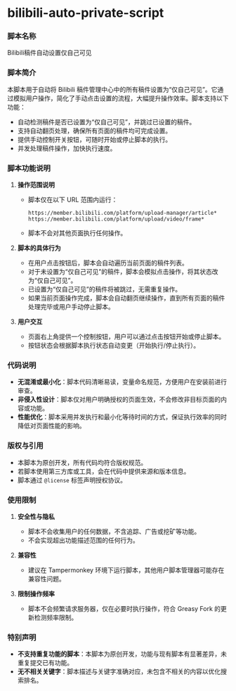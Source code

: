 # bilibili-auto-private-script



### **脚本名称**  
Bilibili稿件自动设置仅自己可见  

### **脚本简介**  
本脚本用于自动将 Bilibili 稿件管理中心中的所有稿件设置为“仅自己可见”。它通过模拟用户操作，简化了手动点击设置的流程，大幅提升操作效率。脚本支持以下功能：  
- 自动检测稿件是否已设置为“仅自己可见”，并跳过已设置的稿件。  
- 支持自动翻页处理，确保所有页面的稿件均可完成设置。  
- 提供手动控制开关按钮，可随时开始或停止脚本的执行。  
- 并发处理稿件操作，加快执行速度。  

### **脚本功能说明**  
1. **操作范围说明**  
   - 脚本仅在以下 URL 范围内运行：  
     ```
     https://member.bilibili.com/platform/upload-manager/article*
     https://member.bilibili.com/platform/upload/video/frame*
     ```
   - 脚本不会对其他页面执行任何操作。

2. **脚本的具体行为**  
   - 在用户点击按钮后，脚本会自动遍历当前页面的稿件列表。
   - 对于未设置为“仅自己可见”的稿件，脚本会模拟点击操作，将其状态改为“仅自己可见”。
   - 已设置为“仅自己可见”的稿件将被跳过，无需重复操作。
   - 如果当前页面操作完成，脚本会自动翻页继续操作，直到所有页面的稿件处理完毕或用户手动停止脚本。

3. **用户交互**  
   - 页面右上角提供一个控制按钮，用户可以通过点击按钮开始或停止脚本。
   - 按钮状态会根据脚本执行状态自动变更（开始执行/停止执行）。

### **代码说明**  
- **无混淆或最小化**：脚本代码清晰易读，变量命名规范，方便用户在安装前进行审查。
- **非侵入性设计**：脚本仅对用户明确授权的页面生效，不会修改非目标页面的内容或功能。
- **性能优化**：脚本采用并发执行和最小化等待时间的方式，保证执行效率的同时降低对页面性能的影响。

### **版权与引用**  
- 本脚本为原创开发，所有代码均符合版权规范。
- 若脚本使用第三方库或工具，会在代码中提供来源和版本信息。
- 脚本通过 `@license` 标签声明授权协议。

### **使用限制**  
1. **安全性与隐私**  
   - 脚本不会收集用户的任何数据，不含追踪、广告或挖矿等功能。  
   - 不会实现超出功能描述范围的任何行为。

2. **兼容性**  
   - 建议在 Tampermonkey 环境下运行脚本，其他用户脚本管理器可能存在兼容性问题。

3. **限制操作频率**  
   - 脚本不会频繁请求服务器，仅在必要时执行操作，符合 Greasy Fork 的更新检测频率限制。

### **特别声明**  
- **不支持重复功能的脚本**：本脚本为原创开发，功能与现有脚本有显著差异，未重复提交已有功能。
- **无不相关关键字**：脚本描述与关键字准确对应，未包含不相关的内容以优化搜索排名。

